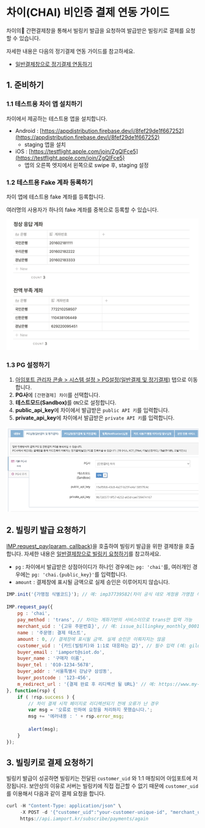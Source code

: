 # 차이(CHAI) 비인증 결제 연동 가이드

차이의 간편결제창을 통해서 빌링키 발급을 요청하여 발급받은 빌링키로 결제를 요청할 수 있습니다.<Br />

자세한 내용은 다음의 정기결제 연동 가이드를 참고하세요.

- [일반결제창으로 정기결제 연동하기](https://docs.iamport.kr/implementation/subscription?lang=ko#issue-billing-b)

## 1. 준비하기

### 1.1 테스트용 차이 앱 설치하기

차이에서 제공하는 테스트용 앱을 설치합니다.

- Android : [https://appdistribution.firebase.dev/i/8fef29de1f667252](https://appdistribution.firebase.dev/i/8fef29de1f667252)
  - staging 앱을 설치
- iOS : [https://testflight.apple.com/join/ZgQIFce5](https://testflight.apple.com/join/ZgQIFce5)
  - 앱의 오른쪽 엣지에서 왼쪽으로 swipe 후, staging 설정

### 1.2 테스트용 Fake 계좌 등록하기

차이 앱에 테스트용 fake 계좌를 등록합니다.<Br />

여러명의 사용자가 하나의 fake 계좌를 중복으로 등록할 수 있습니다.

![테스트용 fake 계좌 리스트](../screenshot/fake-accounts.png)  

### 1.3 PG 설정하기

1. [아임포트 관리자 콘솔 > 시스템 설정 > PG설정(일반결제 및 정기결제)](https://admin.iamport.kr/settings#tab_pg) 탭으로 이동합니다.
1. **PG사**에 `[간편결제] 차이`를 선택합니다.
1. <b>테스트모드(Sandbox)</b>를 `ON`으로 설정합니다.
1. **public_api_key**에 차이에서 발급받은 `public API 키`를 입력합니다.
1. **private_api_key**에 차이에서 발급받은 `private API 키`를 입력합니다.

![아임포트 관리자 콘솔에서 PG설정](../screenshot/chai-setting.png)

## 2. 빌링키 발급 요청하기

[IMP.request_pay(param, callback)](https://docs.iamport.kr/tech/imp)을 호출하여 빌링키 발급을 위한 결제창을 호출합니다. 자세한 내용은 [일반결제창으로 빌링키 요청하기](https://docs.iamport.kr/implementation/subscription#issue-billing-b)를 참고하세요.

- `pg` : 차이에서 발급받은 상점아이디가 하나인 경우에는 `pg: 'chai'`를, 여러개인 경우에는 `pg: 'chai.{public_key}'`를 입력합니다.
- `amount` : 결제창에 표시될 금액으로 실제 승인은 이루어지지 않습니다.

```jsx
IMP.init('{가맹점 식별코드}'); // 예: imp37739582(차이 공식 데모 계정용 가맹점 식별코드)

IMP.request_pay({
    pg : 'chai',
    pay_method : 'trans', // 차이는 계좌기반의 서비스이므로 trans만 입력 가능
    merchant_uid : '{고유 주문번호}', // 예: issue_billingkey_monthly_0001
    name : '주문명: 결제 테스트',
    amount : 0, // 결제창에 표시될 금액. 실제 승인은 이뤄지지는 않음
    customer_uid : '{카드(빌링키)와 1:1로 대응하는 값}', // 필수 입력 (예: gildong_0001_1234)
    buyer_email : 'iamport@siot.do',
    buyer_name : '구매자 이름',
    buyer_tel : '010-1234-5678',
    buyer_addr : '서울특별시 강남구 삼성동',
    buyer_postcode : '123-456',
    m_redirect_url : '{결제 완료 후 리디렉션 될 URL}' // 예: https://www.my-service.com/payments/complete/mobile
}, function(rsp) {
    if ( !rsp.success ) {
    	// 차이 결제 시작 페이지로 리디렉션되기 전에 오류가 난 경우
        var msg = '오류로 인하여 요청을 처리하지 못했습니다.';
        msg += '에러내용 : ' + rsp.error_msg;

        alert(msg);
    }
});
```

<a name="request-pay" />

## 3. 빌링키로 결제 요청하기

빌링키 발급이 성공하면 빌링키는 전달된 `customer_uid` 와 1:1 매칭되어 아임포트에 저장됩니다. 보안상의 이유로 서버는 빌링키에 직접 접근할 수 없기 때문에 `customer_uid`를 이용해서 다음과 같이 결제 요청을 합니다.

```jsx
curl -H "Content-Type: application/json" \   
     -X POST -d '{"customer_uid":"your-customer-unique-id", "merchant_uid":"merchant_xxxxxxxx", "amount":3000}' \
     https://api.iamport.kr/subscribe/payments/again
```
